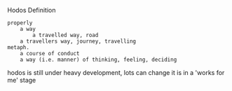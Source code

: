 Hodos
 Definition

    properly
        a way
            a travelled way, road 
        a travellers way, journey, travelling
    metaph.
        a course of conduct
        a way (i.e. manner) of thinking, feeling, deciding


hodos is still under heavy development, lots can change
it is in a 'works for me' stage